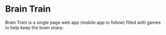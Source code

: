 Brain Train
===========

Brain Train is a single page web app (mobile app to follow) filled with games to help keep the brain sharp.
